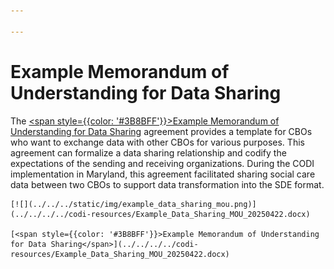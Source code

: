 ```yaml
---

---
```


# Example Memorandum of Understanding for Data Sharing

The [<span style={{color: '#3B8BFF'}}>Example Memorandum of Understanding for Data Sharing</span>](../../../../codi-resources/Example_Data_Sharing_MOU_20250422.docx) agreement provides a template for CBOs who want to exchange data with other CBOs for various purposes. This agreement can formalize a data sharing relationship and codify the expectations of the sending and receiving organizations. During the CODI implementation in Maryland, this agreement facilitated sharing social care data between two CBOs to support data transformation into the SDE format.

<div style={{width: '250px' }}>

    [![](../../../static/img/example_data_sharing_mou.png)](../../../../codi-resources/Example_Data_Sharing_MOU_20250422.docx)

    [<span style={{color: '#3B8BFF'}}>Example Memorandum of Understanding for Data Sharing</span>](../../../../codi-resources/Example_Data_Sharing_MOU_20250422.docx)
</div>